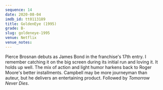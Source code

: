 ```yaml
---
sequence: 14
date: 2020-08-04
imdb_id: tt0113189
title: GoldenEye (1995)
grade: B-
slug: goldeneye-1995
venue: Netflix
venue_notes:
---
```


Pierce Brosnan debuts as James Bond in the franchise's 17th entry. I remember catching it on the big screen during its initial run and loving it. It holds up well. The mix of action and light humor harkens back to Roger Moore's better installments. Campbell may be more journeyman than auteur, but he delivers an entertaining product. Followed by <span data-imdb-id="tt0120347">_Tomorrow Never Dies_</span>.
